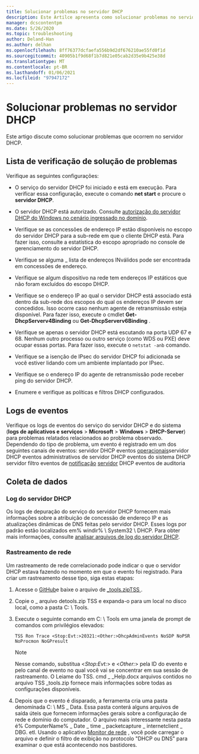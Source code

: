 ```yaml
---
title: Solucionar problemas no servidor DHCP
description: Este Artilce apresenta como solucionar problemas no servidor DHCP e coletar dados.
manager: dcscontentpm
ms.date: 5/26/2020
ms.topic: troubleshooting
author: Deland-Han
ms.author: delhan
ms.openlocfilehash: 8ff76377dcfaefa556b9d2df676210ae55fd0f1d
ms.sourcegitcommit: 40905b1f9d68f1b7d821e05cab2d35e9b425e38d
ms.translationtype: MT
ms.contentlocale: pt-BR
ms.lasthandoff: 01/06/2021
ms.locfileid: "97947172"
---
```

# <a name="troubleshoot-problems-on-the-dhcp-server"></a>Solucionar problemas no servidor DHCP

Este artigo discute como solucionar problemas que ocorrem no servidor DHCP.

## <a name="troubleshooting-checklist"></a>Lista de verificação de solução de problemas

Verifique as seguintes configurações:

  - O serviço do servidor DHCP foi iniciado e está em execução. Para verificar essa configuração, execute o comando **net start** e procure o **servidor DHCP**.

  - O servidor DHCP está autorizado. Consulte [autorização do servidor DHCP do Windows no cenário ingressado no domínio](/openspecs/windows_protocols/ms-dhcpe/56f8870b-a7c1-4db1-8a86-f69079fe5077).

  - Verifique se as concessões de endereço IP estão disponíveis no escopo do servidor DHCP para a sub-rede em que o cliente DHCP está. Para fazer isso, consulte a estatística do escopo apropriado no console de gerenciamento do servidor DHCP.

  - Verifique se alguma \_ lista de endereços INválidos pode ser encontrada em concessões de endereço.

  - Verifique se algum dispositivo na rede tem endereços IP estáticos que não foram excluídos do escopo DHCP.

  - Verifique se o endereço IP ao qual o servidor DHCP está associado está dentro da sub-rede dos escopos do qual os endereços IP devem ser concedidos. Isso ocorre caso nenhum agente de retransmissão esteja disponível. Para fazer isso, execute o cmdlet **Get-DhcpServerv4Binding** ou **Get-DhcpServerv6Binding** .

  - Verifique se apenas o servidor DHCP está escutando na porta UDP 67 e 68. Nenhum outro processo ou outro serviço (como WDS ou PXE) deve ocupar essas portas. Para fazer isso, execute o `netstat -anb` comando.

  - Verifique se a isenção de IPsec do servidor DHCP foi adicionada se você estiver lidando com um ambiente implantado por IPsec.

  - Verifique se o endereço IP do agente de retransmissão pode receber ping do servidor DHCP.

  - Enumere e verifique as políticas e filtros DHCP configurados.

## <a name="event-logs"></a>Logs de eventos

Verifique os logs de eventos do serviço do servidor DHCP e do sistema (**logs de aplicativos e serviços** \> **Microsoft** \> **Windows** \> **DHCP-Server**) para problemas relatados relacionados ao problema observado.
Dependendo do tipo de problema, um evento é registrado em um dos seguintes canais de eventos: servidor DHCP eventos [operacionais](/previous-versions/windows/it-pro/windows-server-2012-r2-and-2012/dn800668\(v=ws.11\))servidor DHCP eventos administrativos de servidor DHCP eventos do sistema DHCP servidor filtro eventos de 
 [](/previous-versions/windows/it-pro/windows-server-2012-r2-and-2012/dn800668\(v=ws.11\)) 
 [](/previous-versions/windows/it-pro/windows-server-2012-r2-and-2012/dn800668\(v=ws.11\)) 
 [notificação](/previous-versions/windows/it-pro/windows-server-2012-r2-and-2012/dn800668\(v=ws.11\)) 
 [servidor](/previous-versions/windows/it-pro/windows-server-2012-r2-and-2012/dn800668\(v=ws.11\)) DHCP eventos de auditoria

## <a name="data-collection"></a>Coleta de dados

### <a name="dhcp-server-log"></a>Log do servidor DHCP

Os logs de depuração do serviço do servidor DHCP fornecem mais informações sobre a atribuição de concessão de endereço IP e as atualizações dinâmicas de DNS feitas pelo servidor DHCP. Esses logs por padrão estão localizados em% windir% \\ System32 \\ DHCP.
Para obter mais informações, consulte [analisar arquivos de log do servidor DHCP](/previous-versions/windows/it-pro/windows-server-2008-R2-and-2008/dd183591\(v=ws.10\)).

### <a name="network-trace"></a>Rastreamento de rede

Um rastreamento de rede correlacionado pode indicar o que o servidor DHCP estava fazendo no momento em que o evento foi registrado. Para criar um rastreamento desse tipo, siga estas etapas:

1.  Acesse o [GitHub](https://github.com/CSS-Windows/WindowsDiag/tree/master/ALL/TSS)e baixe o arquivo de [ \_tools.zipTSS ](https://github.com/CSS-Windows/WindowsDiag/blob/master/ALL/TSS/tss_tools.zip) .

2.  Copie o \_ arquivo detools.zip TSS e expanda-o para um local no disco local, como a pasta C: \\ Tools.

3.  Execute o seguinte comando em C: \\ Tools em uma janela de prompt de comandos com privilégios elevados:
    ```console
    TSS Ron Trace <Stop:Evt:>20321:<Other:>DhcpAdminEvents NoSDP NoPSR NoProcmon NoGPresult
    ```

    >[!Note]
    >Nesse comando, substitua \<*Stop:Evt:*\> e \<*Other:*\> pela ID do evento e pelo canal de evento no qual você vai se concentrar em sua sessão de rastreamento.
    >O Leiame do TSS. cmd \_ \_Help.docx arquivos contidos no arquivo TSS \_tools.zip fornece mais informações sobre todas as configurações disponíveis.

4.  Depois que o evento é disparado, a ferramenta cria uma pasta denominada C: \\ MS \_ Data. Essa pasta conterá alguns arquivos de saída úteis que fornecem informações gerais sobre a configuração de rede e domínio do computador.
    O arquivo mais interessante nesta pasta é% ComputerName% \_ Date \_ time \_ packetcapture \_ internetclient \_ DBG. etl.
    Usando o aplicativo [Monitor de rede](https://www.microsoft.com/download/4865) , você pode carregar o arquivo e definir o filtro de exibição no protocolo "DHCP ou DNS" para examinar o que está acontecendo nos bastidores.